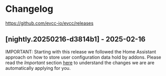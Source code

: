 # Changelog

https://github.com/evcc-io/evcc/releases

## [nightly.20250216-d3814b1] - 2025-02-16

IMPORTANT: Starting with this release we followed the Home Assistant approach on how to store user configuration data hold by addons. Please read the _Important_ section [here](https://github.com/evcc-io/hassio-addon/blob/main/evcc/DOCS.md) to understand the changes we are are automatically applying for you.
